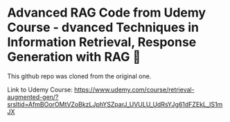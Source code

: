 <!-- @format -->
# Advanced RAG Code from Udemy Course - dvanced Techniques in Information Retrieval, Response Generation with RAG 🚀

This github repo was cloned from the original one.

Link to Udemy Course: https://www.udemy.com/course/retrieval-augmented-gen/?srsltid=AfmBOorOMtVZoBkzLJphYSZparJ_UVULU_UdRsYJg61dFZEkL_lS1mJX


